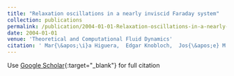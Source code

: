 ```yaml
---
title: "Relaxation oscillations in a nearly inviscid Faraday system"
collection: publications
permalink: /publication/2004-01-01-Relaxation-oscillations-in-a-nearly-inviscid-Faraday-system
date: 2004-01-01
venue: 'Theoretical and Computational Fluid Dynamics'
citation: ' Mar{\&apos;\i}a Higuera,  Edgar Knobloch,  Jos{\&apos;e} M Vega (2004) &quot;Relaxation oscillations in a nearly inviscid Faraday system.&quot; <i>Theoretical and Computational Fluid Dynamics</i>. 18, 323--333.'
---
```

Use [Google Scholar](https://scholar.google.com/scholar?q=Relaxation+oscillations+in+a+nearly+inviscid+Faraday+system){:target="_blank"} for full citation